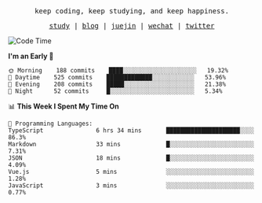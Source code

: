 <p align="center">
  <samp>
    <span>keep coding, keep studying, and keep happiness.</span>
  </samp>
</p>

<p align="center">
  <samp>
    <a href="https://github.com/ouduidui/fe-study">study</a> |
    <a href="https://deweyou.me">blog</a>  |
    <a href="https://juejin.cn/user/4309700183594366">juejin</a> |
    <a href="https://user-images.githubusercontent.com/54696834/165071004-6509e3f2-90c3-448c-9d92-3da42b0c2021.jpeg">wechat</a> |
    <a href="https://twitter.com/ouduidui">twitter</a>
  </samp>
</p>

<!--START_SECTION:waka-->
![Code Time](http://img.shields.io/badge/Code%20Time-0%20secs-blue)

**I'm an Early 🐤** 

```text
🌞 Morning    188 commits    ████░░░░░░░░░░░░░░░░░░░░░   19.32% 
🌆 Daytime    525 commits    █████████████░░░░░░░░░░░░   53.96% 
🌃 Evening    208 commits    █████░░░░░░░░░░░░░░░░░░░░   21.38% 
🌙 Night      52 commits     █░░░░░░░░░░░░░░░░░░░░░░░░   5.34%

```


📊 **This Week I Spent My Time On** 

```text
💬 Programming Languages: 
TypeScript               6 hrs 34 mins       █████████████████████░░░░   86.3% 
Markdown                 33 mins             █░░░░░░░░░░░░░░░░░░░░░░░░   7.31% 
JSON                     18 mins             █░░░░░░░░░░░░░░░░░░░░░░░░   4.09% 
Vue.js                   5 mins              ░░░░░░░░░░░░░░░░░░░░░░░░░   1.28% 
JavaScript               3 mins              ░░░░░░░░░░░░░░░░░░░░░░░░░   0.77%

```


<!--END_SECTION:waka-->
